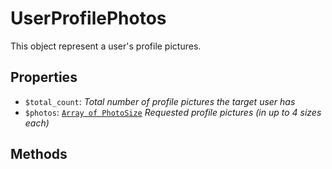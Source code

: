 # UserProfilePhotos	

This object represent a user's profile pictures.	

## Properties	

- `$total_count`: _Total number of profile pictures the target user has_
- `$photos`: [`Array of PhotoSize`](PhotoSize.md) _Requested profile pictures (in up to 4 sizes each)_

## Methods	

